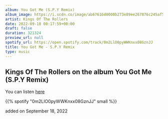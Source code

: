 ```yaml
---
album: You Got Me (S.P.Y Remix)
album_image: https://i.scdn.co/image/ab67616d0000b273e89ee267876c245af5e51691
artist: Kings Of The Rollers
date: 2022-09-18 00:17:59+00:00
draft: false
duration: 321324
preview_url: null
spotify_url: https://open.spotify.com/track/0m2LlO0pyWWKnxx08GznJJ
title: You Got Me - S.P.Y Remix
type: music
---
```



## Kings Of The Rollers on the album You Got Me (S.P.Y Remix)

You can listen [here](https://open.spotify.com/track/0m2LlO0pyWWKnxx08GznJJ)

{{% spotify "0m2LlO0pyWWKnxx08GznJJ" small %}}

added on September 18, 2022